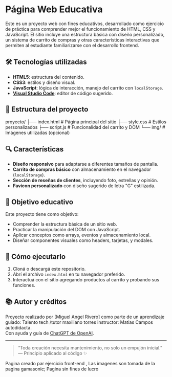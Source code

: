 
# Página Web Educativa

Este es un proyecto web con fines educativos, desarrollado como ejercicio de práctica para comprender mejor el funcionamiento de HTML, CSS y JavaScript. El sitio incluye una estructura básica con diseño personalizado, un sistema de carrito de compras y otras características interactivas que permiten al estudiante familiarizarse con el desarrollo frontend.

## 🛠️ Tecnologías utilizadas

- **HTML5**: estructura del contenido.
- **CSS3**: estilos y diseño visual.
- **JavaScript**: lógica de interacción, manejo del carrito con `localStorage`.
- **[Visual Studio Code](https://code.visualstudio.com/)**: editor de código sugerido.

## 📂 Estructura del proyecto
proyecto/
├── index.html # Página principal del sitio
├── style.css # Estilos personalizados
├── script.js # Funcionalidad del carrito y DOM
└── img/ # Imágenes utilizadas (opcional)

## 🔍 Características

- **Diseño responsivo** para adaptarse a diferentes tamaños de pantalla.
- **Carrito de compras básico** con almacenamiento en el navegador (`localStorage`).
- **Sección de reseñas de clientes**, incluyendo foto, estrellas y opinión.
- **Favicon personalizado** con diseño sugerido de letra "G" estilizada.


## 📌 Objetivo educativo

Este proyecto tiene como objetivo:

- Comprender la estructura básica de un sitio web.
- Practicar la manipulación del DOM con JavaScript.
- Aplicar conceptos como arrays, eventos y almacenamiento local.
- Diseñar componentes visuales como headers, tarjetas, y modales.

## 🚀 Cómo ejecutarlo

1. Cloná o descargá este repositorio.
2. Abrí el archivo `index.html` en tu navegador preferido.
3. Interactuá con el sitio agregando productos al carrito y probando sus funciones.

## 📚 Autor y créditos

Proyecto realizado por [Miguel Angel Rivero] como parte de un aprendizaje 
guiado:
Talento tech /tutor maxiliano torres
instructor: Matias Campos
autodidacta.  
Con ayuda y guía de [ChatGPT de OpenAI](https://chat.openai.com/).


---

> “Toda creación necesita mantenimiento, no solo un empujón inicial.”  
> — Principio aplicado al código ✨




Pagina creado par ejercicio front-end , 
Las imagenes son tomada de la pagina gamasonic;
Pagina sin fines de lucro
